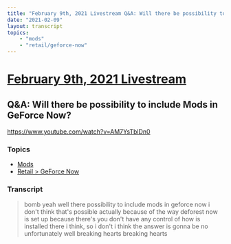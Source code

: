 ```yaml
---
title: "February 9th, 2021 Livestream Q&A: Will there be possibility to include Mods in GeForce Now?"
date: "2021-02-09"
layout: transcript
topics:
    - "mods"
    - "retail/geforce-now"
---
```

# [February 9th, 2021 Livestream](../2021-02-09.md)
## Q&A: Will there be possibility to include Mods in GeForce Now?
https://www.youtube.com/watch?v=AM7YsTblDn0

### Topics
* [Mods](../topics/mods.md)
* [Retail > GeForce Now](../topics/retail/geforce-now.md)

### Transcript

> bomb yeah well there possibility to include mods in geforce now i don't think that's possible actually because of the way deforest now is set up because there's you don't have any control of how is installed there i think, so i don't i think the answer is gonna be no unfortunately well breaking hearts breaking hearts

